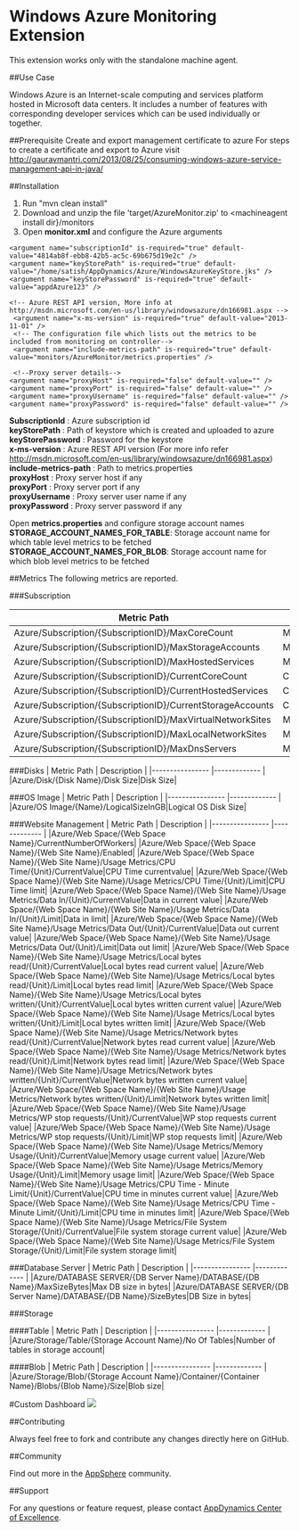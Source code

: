 # Windows Azure Monitoring Extension

This extension works only with the standalone machine agent.

##Use Case

Windows Azure is an Internet-scale computing and services platform hosted in Microsoft data centers. It includes a number of features with corresponding developer services which can be used individually or together.


##Prerequisite
Create and export management certificate to azure
For steps to create a certificate and export to Azure visit http://gauravmantri.com/2013/08/25/consuming-windows-azure-service-management-api-in-java/

##Installation

1. Run "mvn clean install"
2. Download and unzip the file 'target/AzureMonitor.zip' to \<machineagent install dir\}/monitors
3. Open <b>monitor.xml</b> and configure the Azure arguments

```
<argument name="subscriptionId" is-required="true" default-value="4814ab8f-ebb8-42b5-ac5c-69b675d19e2c" />
<argument name="keyStorePath" is-required="true" default-value="/home/satish/AppDynamics/Azure/WindowsAzureKeyStore.jks" />
<argument name="keyStorePassword" is-required="true" default-value="appdAzure123" />

<!-- Azure REST API version, More info at http://msdn.microsoft.com/en-us/library/windowsazure/dn166981.aspx -->
 <argument name="x-ms-version" is-required="true" default-value="2013-11-01" />
 <!-- The configuration file which lists out the metrics to be included from monitoring on controller-->
 <argument name="include-metrics-path" is-required="true" default-value="monitors/AzureMonitor/metrics.properties" />

 <!--Proxy server details-->
<argument name="proxyHost" is-required="false" default-value="" />
<argument name="proxyPort" is-required="false" default-value="" />
<argument name="proxyUsername" is-required="false" default-value="" />
<argument name="proxyPassword" is-required="false" default-value="" />
```

<b>SubscriptionId</b> : Azure subscription id <br/>
<b>keyStorePath</b> : Path of keystore which is created and uploaded to azure <br/>
<b>keyStorePassword</b> : Password for the keystore <br/>
<b>x-ms-version</b> : Azure REST API version (For more info refer http://msdn.microsoft.com/en-us/library/windowsazure/dn166981.aspx) <br/>
<b>include-metrics-path</b> : Path to metrics.properties <br/>
<b>proxyHost</b> : Proxy server host if any <br/>
<b>proxyPort</b> : Proxy server port if any <br/>
<b>proxyUsername</b> : Proxy server user name if any <br/>
<b>proxyPassword</b> : Proxy server password if any <br/>

 Open <b>metrics.properties</b> and configure storage account names <br/>
	<b>STORAGE_ACCOUNT_NAMES_FOR_TABLE</b>: Storage account name for which table level metrics to be fetched <br/>
	<b>STORAGE_ACCOUNT_NAMES_FOR_BLOB</b>: Storage account name for which blob level metrics to be fetched <br/>


##Metrics
The following metrics are reported.

###Subscription

| Metric Path  | Description  |
|---------------- |------------- |
|Azure/Subscription/{SubscriptionID}/MaxCoreCount|MaxCoreCount|
|Azure/Subscription/{SubscriptionID}/MaxStorageAccounts|MaxStorageAccounts|
|Azure/Subscription/{SubscriptionID}/MaxHostedServices|MaxHostedServices|
|Azure/Subscription/{SubscriptionID}/CurrentCoreCount|CurrentCoreCount|
|Azure/Subscription/{SubscriptionID}/CurrentHostedServices|CurrentHostedServices|
|Azure/Subscription/{SubscriptionID}/CurrentStorageAccounts|CurrentStorageAccounts|
|Azure/Subscription/{SubscriptionID}/MaxVirtualNetworkSites|MaxVirtualNetworkSites|
|Azure/Subscription/{SubscriptionID}/MaxLocalNetworkSites|MaxLocalNetworkSites|
|Azure/Subscription/{SubscriptionID}/MaxDnsServers|MaxDnsServers|

###Disks
| Metric Path  | Description  |
|---------------- |------------- |
|Azure/Disk/{Disk Name}/Disk Size|Disk Size|

###OS Image
| Metric Path  | Description  |
|---------------- |------------- |
|Azure/OS Image/{Name}/LogicalSizeInGB|Logical OS Disk Size|

###Website Management
| Metric Path  | Description  |
|---------------- |------------- |
|Azure/Web Space/{Web Space Name}/CurrentNumberOfWorkers|
|Azure/Web Space/{Web Space Name}/{Web Site Name}/Enabled|
|Azure/Web Space/{Web Space Name}/{Web Site Name}/Usage Metrics/CPU Time/{Unit}/CurrentValue|CPU Time currentvalue|
|Azure/Web Space/{Web Space Name}/{Web Site Name}/Usage Metrics/CPU Time/{Unit}/Limit|CPU Time limit|
|Azure/Web Space/{Web Space Name}/{Web Site Name}/Usage Metrics/Data In/{Unit}/CurrentValue|Data in current value|
|Azure/Web Space/{Web Space Name}/{Web Site Name}/Usage Metrics/Data In/{Unit}/Limit|Data in limit|
|Azure/Web Space/{Web Space Name}/{Web Site Name}/Usage Metrics/Data Out/{Unit}/CurrentValue|Data out current value|
|Azure/Web Space/{Web Space Name}/{Web Site Name}/Usage Metrics/Data Out/{Unit}/Limit|Data out limit|
|Azure/Web Space/{Web Space Name}/{Web Site Name}/Usage Metrics/Local bytes read/{Unit}/CurrentValue|Local bytes read current value|
|Azure/Web Space/{Web Space Name}/{Web Site Name}/Usage Metrics/Local bytes read/{Unit}/Limit|Local bytes read limit|
|Azure/Web Space/{Web Space Name}/{Web Site Name}/Usage Metrics/Local bytes written/{Unit}/CurrentValue|Local bytes written current value|
|Azure/Web Space/{Web Space Name}/{Web Site Name}/Usage Metrics/Local bytes written/{Unit}/Limit|Local bytes written limit|
|Azure/Web Space/{Web Space Name}/{Web Site Name}/Usage Metrics/Network bytes read/{Unit}/CurrentValue|Network bytes read current value|
|Azure/Web Space/{Web Space Name}/{Web Site Name}/Usage Metrics/Network bytes read/{Unit}/Limit|Network bytes read limit|
|Azure/Web Space/{Web Space Name}/{Web Site Name}/Usage Metrics/Network bytes written/{Unit}/CurrentValue|Network bytes written current value|
|Azure/Web Space/{Web Space Name}/{Web Site Name}/Usage Metrics/Network bytes written/{Unit}/Limit|Network bytes written limit|
|Azure/Web Space/{Web Space Name}/{Web Site Name}/Usage Metrics/WP stop requests/{Unit}/CurrentValue|WP stop requests current value|
|Azure/Web Space/{Web Space Name}/{Web Site Name}/Usage Metrics/WP stop requests/{Unit}/Limit|WP stop requests  limit|
|Azure/Web Space/{Web Space Name}/{Web Site Name}/Usage Metrics/Memory Usage/{Unit}/CurrentValue|Memory usage current value|
|Azure/Web Space/{Web Space Name}/{Web Site Name}/Usage Metrics/Memory Usage/{Unit}/Limit|Memory usage limit|
|Azure/Web Space/{Web Space Name}/{Web Site Name}/Usage Metrics/CPU Time - Minute Limit/{Unit}/CurrentValue|CPU time in minutes current value|
|Azure/Web Space/{Web Space Name}/{Web Site Name}/Usage Metrics/CPU Time - Minute Limit/{Unit}/Limit|CPU time in minutes  limit|
|Azure/Web Space/{Web Space Name}/{Web Site Name}/Usage Metrics/File System Storage/{Unit}/CurrentValue|File system storage current value|
|Azure/Web Space/{Web Space Name}/{Web Site Name}/Usage Metrics/File System Storage/{Unit}/Limit|File system storage  limit|

###Database Server 
| Metric Path  | Description  |
|---------------- |------------- |
|Azure/DATABASE SERVER/{DB Server Name}/DATABASE/{DB Name}/MaxSizeBytes|Max DB size in bytes|
|Azure/DATABASE SERVER/{DB Server Name}/DATABASE/{DB Name}/SizeBytes|DB Size in bytes|

###Storage

####Table
| Metric Path  | Description  |
|---------------- |------------- |
|Azure/Storage/Table/{Storage Account Name}/No Of Tables|Number of tables in storage account|

####Blob
| Metric Path  | Description  |
|---------------- |------------- |
|Azure/Storage/Blob/{Storage Account Name}/Container/{Container Name}/Blobs/{Blob Name}/Size|Blob size|

#Custom Dashboard
![](https://github.com/Appdynamics/azure-monitoring-extension/raw/master/Azure_Custom_Dashboard.png)

##Contributing

Always feel free to fork and contribute any changes directly here on GitHub.

##Community

Find out more in the [AppSphere](http://appsphere.appdynamics.com/t5/AppDynamics-eXchange/AppDynamics-Azure-Monitoring-Extension/idi-p/6863) community.

##Support

For any questions or feature request, please contact [AppDynamics Center of Excellence](mailto:help@appdynamics.com).
